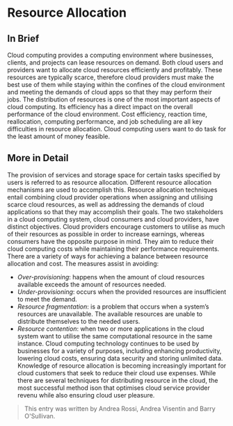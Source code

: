 # Resource Allocation

## In Brief

Cloud computing provides a computing environment where businesses, clients, and projects can lease resources on demand. Both cloud users and providers want to allocate cloud resources efficiently and profitably. These resources are typically scarce, therefore cloud providers must make the best use of them while staying within the confines of the cloud environment and meeting the demands of cloud apps so that they may perform their jobs. The distribution of resources is one of the most important aspects of cloud computing. Its efficiency has a direct impact on the overall performance of the cloud environment. Cost efficiency, reaction time, reallocation, computing performance, and job scheduling are all key difficulties in resource allocation. Cloud computing users want to do task for the least amount of money feasible.


## More in Detail

The provision of services and storage space for certain tasks specified by users is referred to as resource allocation. Different resource allocation mechanisms are used to accomplish this. Resource allocation techniques entail combining cloud provider operations when assigning and utilising scarce cloud resources, as well as addressing the demands of cloud applications so that they may accomplish their goals. The two stakeholders in a cloud computing system, cloud consumers and cloud providers, have distinct objectives. Cloud providers encourage customers to utilise as much of their resources as possible in order to increase earnings, whereas consumers have the opposite purpose in mind. They aim to reduce their cloud computing costs while maintaining their performance requirements. There are a variety of ways for achieving a balance between resource allocation and cost. The measures assist in avoiding:
* *Over-provisioning*: happens when the amount of cloud resources available exceeds the amount of resources needed.
* *Under-provisioning*: occurs when the provided resources are insufficient to meet the demand.
* *Resource fragmentation*: is a problem that occurs when a system’s resources are unavailable. The available resources are unable to distribute themselves to the needed users.
* *Resource contention*: when two or more applications in the cloud system want to utilise the same computational resource in the same instance.
Cloud computing technology continues to be used by businesses for a variety of purposes, including enhancing productivity, lowering cloud costs, ensuring data security and storing unlimited data. Knowledge of resource allocation is becoming increasingly important for cloud customers that seek to reduce their cloud use expenses. While there are several techniques for distributing resource in the cloud, the most successful method ison that optimises cloud service provider revenu while also ensuring cloud user pleasure.


> This entry was written by Andrea Rossi, Andrea Visentin and Barry O'Sullivan.


